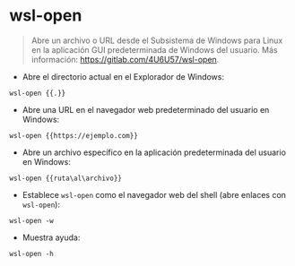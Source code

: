 # wsl-open

> Abre un archivo o URL desde el Subsistema de Windows para Linux en la aplicación GUI predeterminada de Windows del usuario.
> Más información: <https://gitlab.com/4U6U57/wsl-open>.

- Abre el directorio actual en el Explorador de Windows:

`wsl-open {{.}}`

- Abre una URL en el navegador web predeterminado del usuario en Windows:

`wsl-open {{https://ejemplo.com}}`

- Abre un archivo específico en la aplicación predeterminada del usuario en Windows:

`wsl-open {{ruta\al\archivo}}`

- Establece `wsl-open` como el navegador web del shell (abre enlaces con `wsl-open`):

`wsl-open -w`

- Muestra ayuda:

`wsl-open -h`
